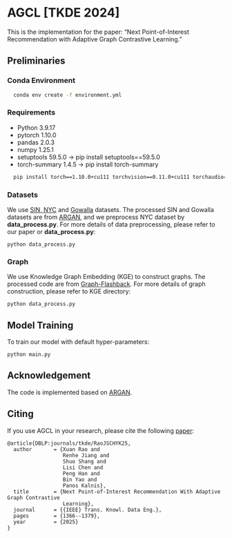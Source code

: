 # AGCL [TKDE 2024]

This is the implementation for the paper: “Next Point-of-Interest Recommendation with Adaptive Graph Contrastive Learning.” 

## Preliminaries

### Conda Environment

```bash
  conda env create -f environment.yml
  ```

### Requirements
* Python 3.9.17 
* pytorch 1.10.0 
* pandas 2.0.3 
* numpy 1.25.1
* setuptools 59.5.0 -> pip install setuptools==59.5.0
* torch-summary 1.4.5 -> pip install torch-summary 
```bash
  pip install torch==1.10.0+cu111 torchvision==0.11.0+cu111 torchaudio==0.10.0 -f https://download.pytorch.org/whl/torch_stable.html
  ```

### Datasets

We use [SIN, NYC](https://sites.google.com/site/yangdingqi/home) and [Gowalla](http://snap.stanford.edu/data/loc-gowalla.html) datasets. The processed SIN and Gowalla datasets are from [ARGAN](https://github.com/wangzb11/AGRAN), and we preprocess NYC dataset by **data_process.py**. For more details of data preprocessing, please refer to our paper or **data_process.py**:

```
python data_process.py
```

### Graph

We use Knowledge Graph Embedding (KGE) to construct graphs. The processed code are from [Graph-Flashback](https://github.com/kevin-xuan/Graph-Flashback). For more details of graph construction, please refer to KGE directory:

```
python data_process.py
```




## Model Training

To train our model with default hyper-parameters:

```
python main.py
```


## Acknowledgement

The code is implemented based on [ARGAN](https://github.com/wangzb11/AGRAN).

## Citing

If you use AGCL in your research, please cite the following [paper](https://ieeexplore.ieee.org/document/10772008):
```
@article{DBLP:journals/tkde/RaoJSCHYK25,
  author       = {Xuan Rao and
                  Renhe Jiang and
                  Shuo Shang and
                  Lisi Chen and
                  Peng Han and
                  Bin Yao and
                  Panos Kalnis},
  title        = {Next Point-of-Interest Recommendation With Adaptive Graph Contrastive
                  Learning},
  journal      = {{IEEE} Trans. Knowl. Data Eng.},
  pages        = {1366--1379},
  year         = {2025}
}
```